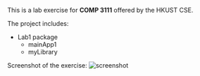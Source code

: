 This is a lab exercise for **COMP 3111** offered by the HKUST CSE.

The project includes:
* Lab1 package
    * mainApp1
    * myLibrary

Screenshot of the exercise:
![screenshot](https://github.com/cherrylcy/comp3111LEx/src/blob/master/COMP3111LEx_screenshot.png)